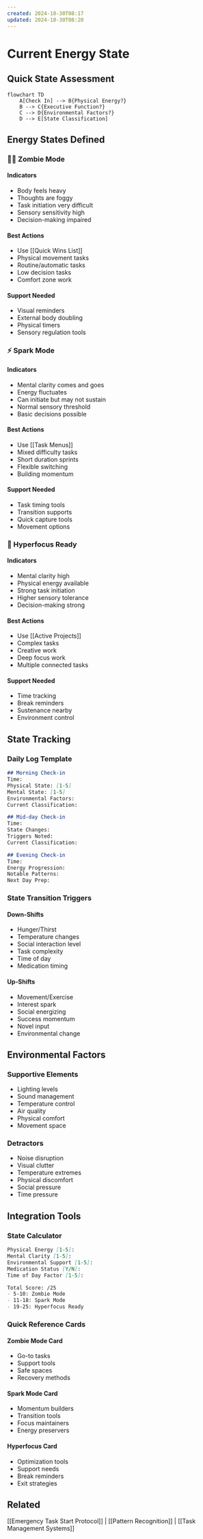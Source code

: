 ```yaml
---
created: 2024-10-30T08:17
updated: 2024-10-30T08:20
---
```

# Current Energy State

## Quick State Assessment
```mermaid
flowchart TD
    A[Check In] --> B{Physical Energy?}
    B --> C{Executive Function?}
    C --> D{Environmental Factors?}
    D --> E[State Classification]
```

## Energy States Defined

### 🧟‍♂️ Zombie Mode
#### Indicators
- Body feels heavy
- Thoughts are foggy
- Task initiation very difficult
- Sensory sensitivity high
- Decision-making impaired

#### Best Actions
- Use [[Quick Wins List]]
- Physical movement tasks
- Routine/automatic tasks
- Low decision tasks
- Comfort zone work

#### Support Needed
- Visual reminders
- External body doubling
- Physical timers
- Sensory regulation tools

### ⚡ Spark Mode
#### Indicators
- Mental clarity comes and goes
- Energy fluctuates
- Can initiate but may not sustain
- Normal sensory threshold
- Basic decisions possible

#### Best Actions
- Use [[Task Menus]]
- Mixed difficulty tasks
- Short duration sprints
- Flexible switching
- Building momentum

#### Support Needed
- Task timing tools
- Transition supports
- Quick capture tools
- Movement options

### 🚀 Hyperfocus Ready
#### Indicators
- Mental clarity high
- Physical energy available
- Strong task initiation
- Higher sensory tolerance
- Decision-making strong

#### Best Actions
- Use [[Active Projects]]
- Complex tasks
- Creative work
- Deep focus work
- Multiple connected tasks

#### Support Needed
- Time tracking
- Break reminders
- Sustenance nearby
- Environment control

## State Tracking

### Daily Log Template
```markdown
## Morning Check-in
Time: 
Physical State: [1-5]
Mental State: [1-5]
Environmental Factors:
Current Classification:

## Mid-day Check-in
Time:
State Changes:
Triggers Noted:
Current Classification:

## Evening Check-in
Time:
Energy Progression:
Notable Patterns:
Next Day Prep:
```

### State Transition Triggers
#### Down-Shifts
- Hunger/Thirst
- Temperature changes
- Social interaction level
- Task complexity
- Time of day
- Medication timing

#### Up-Shifts
- Movement/Exercise
- Interest spark
- Social energizing
- Success momentum
- Novel input
- Environmental change

## Environmental Factors
### Supportive Elements
- Lighting levels
- Sound management
- Temperature control
- Air quality
- Physical comfort
- Movement space

### Detractors
- Noise disruption
- Visual clutter
- Temperature extremes
- Physical discomfort
- Social pressure
- Time pressure

## Integration Tools
### State Calculator
```markdown
Physical Energy [1-5]: 
Mental Clarity [1-5]:
Environmental Support [1-5]:
Medication Status [Y/N]:
Time of Day Factor [1-5]:

Total Score: /25
- 5-10: Zombie Mode
- 11-18: Spark Mode
- 19-25: Hyperfocus Ready
```

### Quick Reference Cards
#### Zombie Mode Card
- Go-to tasks
- Support tools
- Safe spaces
- Recovery methods

#### Spark Mode Card
- Momentum builders
- Transition tools
- Focus maintainers
- Energy preservers

#### Hyperfocus Card
- Optimization tools
- Support needs
- Break reminders
- Exit strategies

## Related
[[Emergency Task Start Protocol]] | [[Pattern Recognition]] | [[Task Management Systems]]
